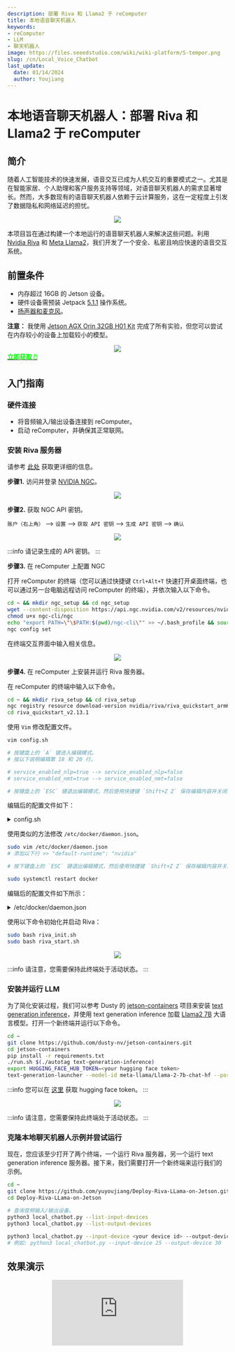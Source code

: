 ```yaml
---
description: 部署 Riva 和 Llama2 于 reComputer
title: 本地语音聊天机器人
keywords:
- reComputer
- LLM
- 聊天机器人
image: https://files.seeedstudio.com/wiki/wiki-platform/S-tempor.png
slug: /cn/Local_Voice_Chatbot
last_update:
  date: 01/14/2024
  author: Youjiang
---
```


# 本地语音聊天机器人：部署 Riva 和 Llama2 于 reComputer

## 简介

随着人工智能技术的快速发展，语音交互已成为人机交互的重要模式之一。尤其是在智能家居、个人助理和客户服务支持等领域，对语音聊天机器人的需求显著增长。然而，大多数现有的语音聊天机器人依赖于云计算服务，这在一定程度上引发了数据隐私和网络延迟的担忧。

<div align="center">
    <img width={800} 
     src="https://files.seeedstudio.com/wiki/reComputer/Application/Local_Voice_Chatbot/workflow.png" />
</div>

本项目旨在通过构建一个本地运行的语音聊天机器人来解决这些问题。利用 [Nvidia Riva](https://docs.nvidia.com/deeplearning/riva/user-guide/docs/quick-start-guide.html) 和 [Meta Llama2](https://huggingface.co/meta-llama)，我们开发了一个安全、私密且响应快速的语音交互系统。

## 前置条件

- 内存超过 16GB 的 Jetson 设备。
- 硬件设备需预装 Jetpack [5.1.1](https://wiki.seeedstudio.com/cn/reComputer_Intro/) 操作系统。
- [扬声器和麦克风](https://www.seeedstudio.com/ReSpeaker-USB-Mic-Array-p-4247.html?queryID=dd9c8d91c63781d66776771a7ee5ec01&objectID=4247&indexName=bazaar_retailer_products)。

**注意：** 我使用 [Jetson AGX Orin 32GB H01 Kit](https://www.seeedstudio.com/AGX-Orin-32GB-H01-Kit-p-5569.html?queryID=012e528073e90bf80afd3880f3fc2b13&objectID=5569&indexName=bazaar_retailer_products) 完成了所有实验，但您可以尝试在内存较小的设备上加载较小的模型。

<div align="center">
    <img width={800} 
     src="https://files.seeedstudio.com/wiki/reComputer/Application/Local_Voice_Chatbot/jetson_agx_orin.jpg" />
</div>

<div class="get_one_now_container" style={{textAlign: 'center'}}>
    <a class="get_one_now_item" href="https://www.seeedstudio.com/AGX-Orin-32GB-H01-Kit-p-5569.html?queryID=a07376a957f072a4f755e1832fa0e544&objectID=5569&indexName=bazaar_retailer_products">
        <strong><span><font color={'FFFFFF'} size={"4"}> 立即获取 🖱️</font></span></strong>
    </a>
</div>

## 入门指南

### 硬件连接
- 将音频输入/输出设备连接到 reComputer。
- 启动 reComputer，并确保其正常联网。

### 安装 Riva 服务器
请参考 [此处](https://docs.nvidia.com/deeplearning/riva/user-guide/docs/quick-start-guide.html#embedded) 获取更详细的信息。

**步骤1.** 访问并登录 [NVIDIA NGC](https://catalog.ngc.nvidia.com/?filters=&orderBy=weightPopularDESC&query=)。

<div align="center">
    <img width={800} 
     src="https://files.seeedstudio.com/wiki/reComputer/Application/Local_Voice_Chatbot/setup_riva_1.png" />
</div>

**步骤2.** 获取 NGC API 密钥。

`账户（右上角）` --> `设置` --> `获取 API 密钥` --> `生成 API 密钥` --> `确认`

<div align="center">
    <img width={800} 
     src="https://files.seeedstudio.com/wiki/reComputer/Application/Local_Voice_Chatbot/setup_riva_2.png" />
</div>

:::info
请记录生成的 API 密钥。
:::

**步骤3.** 在 reComputer 上配置 NGC

打开 reComputer 的终端（您可以通过快捷键 `Ctrl+Alt+T` 快速打开桌面终端，也可以通过另一台电脑远程访问 reComputer 的终端），并依次输入以下命令。

```sh
cd ~ && mkdir ngc_setup && cd ngc_setup
wget --content-disposition https://api.ngc.nvidia.com/v2/resources/nvidia/ngc-apps/ngc_cli/versions/3.36.0/files/ngccli_arm64.zip && unzip ngccli_arm64.zip 
chmod u+x ngc-cli/ngc
echo "export PATH=\"\$PATH:$(pwd)/ngc-cli\"" >> ~/.bash_profile && source ~/.bash_profile
ngc config set
```

在终端交互界面中输入相关信息。

<div align="center">
    <img width={800} 
     src="https://files.seeedstudio.com/wiki/reComputer/Application/Local_Voice_Chatbot/setup_riva_3.png" />
</div>

**步骤4.** 在 reComputer 上安装并运行 Riva 服务器。

在 reComputer 的终端中输入以下命令。

```sh
cd ~ && mkdir riva_setup && cd riva_setup
ngc registry resource download-version nvidia/riva/riva_quickstart_arm64:2.13.1
cd riva_quickstart_v2.13.1
```

使用 `Vim` 修改配置文件。

```sh
vim config.sh

# 按键盘上的 `A` 键进入编辑模式。
# 按以下说明编辑第 18 和 20 行。

# service_enabled_nlp=true --> service_enabled_nlp=false
# service_enabled_nmt=true --> service_enabled_nmt=false

# 按键盘上的 `ESC` 键退出编辑模式，然后使用快捷键 `Shift+Z Z` 保存编辑内容并关闭编辑器。
```

编辑后的配置文件如下：

<details>

<summary> config.sh </summary>

```sh
# Copyright (c) 2022, NVIDIA CORPORATION.  All rights reserved.
#
# NVIDIA CORPORATION and its licensors retain all intellectual property
# and proprietary rights in and to this software, related documentation
# and any modifications thereto.  Any use, reproduction, disclosure or
# distribution of this software and related documentation without an express
# license agreement from NVIDIA CORPORATION is strictly prohibited.

# GPU family of target platform. Supported values: tegra, non-tegra
riva_target_gpu_family="non-tegra"

# Name of tegra platform that is being used. Supported tegra platforms: orin, xavier
riva_tegra_platform="orin"

# Enable or Disable Riva Services
# For any language other than en-US: service_enabled_nlp must be set to false
service_enabled_asr=true
service_enabled_nlp=false
service_enabled_tts=true
service_enabled_nmt=false

# Configure translation services
# Text-to-Text translation (T2T):
# - service_enabled_nmt must be set to true
# - Uncomment desired model for source and target languages in models_nmt field
# Speech-to-Text translation (S2T):
# - service_enabled_asr, service_enabled_nmt must be set to true
# - Set language code of input speech in the asr_language_code field
# - Uncomment desired model for source and target languages in models_nmt field
# Speech-to-Speech translation (S2S):
# - service_enabled_asr, service_enabled_nmt, service_enabled_tts must be set to true
# - Set language code of input speech in the asr_language_code field
# - Uncomment desired model for source and target languages in models_nmt field
# - Set language code of output speech in the tts_language_code field

# Enable Riva Enterprise
# If enrolled in Enterprise, enable Riva Enterprise by setting configuration
# here. You must explicitly acknowledge you have read and agree to the EULA.
# RIVA_API_KEY=<ngc api key>
# RIVA_API_NGC_ORG=<ngc organization>
# RIVA_EULA=accept

# Language code to fetch ASR models of a specific language
# Supported language codes: ar-AR, en-US, en-GB, de-DE, es-ES, es-US, fr-FR, hi-IN, it-IT, ja-JP, ru-RU, ko-KR, pt-BR, zh-CN, es-en-US, ja-en-JP
# For multiple languages enter space separated language codes.
asr_language_code=("en-US")

# ASR acoustic model architecture
# Supported values are: conformer, conformer_xl (en-US + amd64 only), citrinet_1024, citrinet_256 (en-US + arm64 only), jasper (en-US + amd64 only), quartznet (en-US + amd64 only)
asr_acoustic_model=("conformer")

# ASR acoustic model architecture variant
# Supported values for the architecture are:
# conformer: unified(de-DE, ja-JP and zh-CN only), ml_cs(es-en-US only), unified_ml_cs(ja-en-JP only)
# For the default model, keep the field empty
asr_acoustic_model_variant=("")

# ASR decoder type to be used
# If you'd like to use greedy decoder for ASR instead of flashlight/os2s decoder then set the below $use_asr_greedy_decoder to true
use_asr_greedy_decoder=false

# Language code to fetch TTS models of a specific language
# Supported language codes: en-US, es-ES, it-IT, de-DE, zh-CN
# For multiple languages enter space separated language codes
tts_language_code=("en-US")

# Specify one or more GPUs to use
# specifying more than one GPU is currently an experimental feature, and may result in undefined behaviours.
gpus_to_use="device=0"

# Specify the encryption key to use to deploy models
MODEL_DEPLOY_KEY="tlt_encode"

# Locations to use for storing models artifacts
#
# If an absolute path is specified, the data will be written to that location
# Otherwise, a Docker volume will be used (default).
#
# riva_init.sh will create a `rmir` and `models` directory in the volume or
# path specified.
#
# RMIR ($riva_model_loc/rmir)
# Riva uses an intermediate representation (RMIR) for models
# that are ready to deploy but not yet fully optimized for deployment. Pretrained
# versions can be obtained from NGC (by specifying NGC models below) and will be
# downloaded to $riva_model_loc/rmir by `riva_init.sh`
#
# Custom models produced by NeMo or TLT and prepared using riva-build
# may also be copied manually to this location $(riva_model_loc/rmir).
#
# Models ($riva_model_loc/models)
# During the riva_init process, the RMIR files in $riva_model_loc/rmir
# are inspected and optimized for deployment. The optimized versions are
# stored in $riva_model_loc/models. The riva server exclusively uses these
# optimized versions.
riva_model_loc="riva-model-repo"

if [[ $riva_target_gpu_family == "tegra" ]]; then
    riva_model_loc="`pwd`/model_repository"
fi

# The default RMIRs are downloaded from NGC by default in the above $riva_rmir_loc directory
# If you'd like to skip the download from NGC and use the existing RMIRs in the $riva_rmir_loc
# then set the below $use_existing_rmirs flag to true. You can also deploy your set of custom
# RMIRs by keeping them in the riva_rmir_loc dir and use this quickstart script with the
# below flag to deploy them all together.
use_existing_rmirs=false

# Ports to expose for Riva services
riva_speech_api_port="50051"

# NGC orgs
riva_ngc_org="nvidia"
riva_ngc_team="riva"
riva_ngc_image_version="2.13.1"
riva_ngc_model_version="2.13.0"

# Pre-built models listed below will be downloaded from NGC. If models already exist in $riva-rmir
# then models can be commented out to skip download from NGC

########## ASR MODELS ##########

models_asr=()

for lang_code in ${asr_language_code[@]}; do
    modified_lang_code="${lang_code//-/_}"
    modified_lang_code=${modified_lang_code,,}

    decoder=""
    if [ "$use_asr_greedy_decoder" = true ]; then
      decoder="_gre"
    fi

    if [[ ${asr_acoustic_model_variant} != "" ]]; then
      if [[ ${asr_acoustic_model} == "conformer" && ${asr_acoustic_model_variant} != "unified" && ${asr_acoustic_model_variant} != "ml_cs" && ${asr_acoustic_model_variant} != "unified_ml_cs" ]]; then
        echo "Valid variants for Conformer are: unified, ml_cs and unified_ml_cs."
        exit 1
      elif [[ ${asr_acoustic_model} != "conformer" ]]; then
        echo "Invalid variant for ${asr_acoustic_model}."
        exit 1
      fi
      asr_acoustic_model_variant="_${asr_acoustic_model_variant}"
    fi

    if [[ ${asr_acoustic_model} == "conformer_xl" && ${lang_code} != "en-US" ]]; then
      echo "Conformer-XL acoustic model is only available for language code en-US."
      exit 1
    fi

    if [[ ${asr_acoustic_model_variant} == "_unified" && ${lang_code} != "de-DE" && ${lang_code} != "ja-JP" && ${lang_code} != "zh-CN" ]]; then
      echo "Unified Conformer acoustic model is only available for language code de-DE, ja-JP and zh-CN."
      exit 1
    fi

    if [[ ${asr_acoustic_model_variant} == "_ml_cs" && ${lang_code} != "es-en-US" ]]; then
      echo "Multilingual Code Switch Conformer acoustic model is only available for language code es-en-US."
      exit 1
    fi

    if [[ ${asr_acoustic_model_variant} == "_unified_ml_cs" && ${lang_code} != "ja-en-JP" ]]; then
      echo "Unified Multilingual Code Switch Conformer acoustic model is only available for language code ja-en-JP."
      exit 1
    fi

    if [[ $riva_target_gpu_family  == "tegra" ]]; then

      if [[ ${asr_acoustic_model} == "jasper" || \
            ${asr_acoustic_model} == "quartznet" || \
            ${asr_acoustic_model} == "conformer_xl" ]]; then
          echo "Conformer-XL, Jasper and Quartznet models are not available for arm64 architecture"
          exit 1
      fi

      if [[ ${asr_acoustic_model} == "citrinet_256" && ${lang_code} != "en-US" ]]; then
        echo "For arm64 architecture, citrinet_256 acoustic model is only available for language code en-US."
        exit 1
      fi

      models_asr+=(
      ### Streaming w/ CPU decoder, best latency configuration
          "${riva_ngc_org}/${riva_ngc_team}/models_asr_${asr_acoustic_model}${asr_acoustic_model_variant}_${modified_lang_code}_str:${riva_ngc_model_version}-${riva_target_gpu_family}-${riva_tegra_platform}"

      ### Offline w/ CPU decoder
      #    "${riva_ngc_org}/${riva_ngc_team}/rmir_asr_${asr_acoustic_model}${asr_acoustic_model_variant}_${modified_lang_code}_ofl${decoder}:${riva_ngc_model_version}"
      )
    else

      if [[ ${asr_acoustic_model} != "conformer" && \
            ${asr_acoustic_model} != "conformer_xl" && \
            ${asr_acoustic_model} != "citrinet_1024" && \
            ${asr_acoustic_model} != "jasper" && \
            ${asr_acoustic_model} != "quartznet" ]]; then
        echo "For amd64 architecture, valid acoustic models are conformer, conformer_xl, citrinet_1024, jasper and quartznet."
        exit 1
      fi

      if [[ (${asr_acoustic_model} == "jasper" || \
            ${asr_acoustic_model} == "quartznet") && \
            ${lang_code} != "en-US" ]]; then
        echo "jasper and quartznet acoustic models are only available for language code en-US."
        exit 1
      fi

      models_asr+=(
      ### Streaming w/ CPU decoder, best latency configuration
          "${riva_ngc_org}/${riva_ngc_team}/rmir_asr_${asr_acoustic_model}${asr_acoustic_model_variant}_${modified_lang_code}_str${decoder}:${riva_ngc_model_version}"

      ### Streaming w/ CPU decoder, best throughput configuration
      #    "${riva_ngc_org}/${riva_ngc_team}/rmir_asr_${asr_acoustic_model}${asr_acoustic_model_variant}_${modified_lang_code}_str_thr${decoder}:${riva_ngc_model_version}"

      ### Offline w/ CPU decoder
          "${riva_ngc_org}/${riva_ngc_team}/rmir_asr_${asr_acoustic_model}${asr_acoustic_model_variant}_${modified_lang_code}_ofl${decoder}:${riva_ngc_model_version}"
      )
    fi

    ### Punctuation model
    if [[ ${asr_acoustic_model_variant} != "_unified" && ${asr_acoustic_model_variant} != "_unified_ml_cs" ]]; then
      pnc_lang=$(echo $modified_lang_code | cut -d "_" -f 1)
      pnc_region=${modified_lang_code##*_}
      modified_lang_code=${pnc_lang}_${pnc_region}
      if [[ $riva_target_gpu_family == "tegra" ]]; then
        models_asr+=(
            "${riva_ngc_org}/${riva_ngc_team}/models_nlp_punctuation_bert_base_${modified_lang_code}:${riva_ngc_model_version}-${riva_target_gpu_family}-${riva_tegra_platform}"
        )
      else
        models_asr+=(
            "${riva_ngc_org}/${riva_ngc_team}/rmir_nlp_punctuation_bert_base_${modified_lang_code}:${riva_ngc_model_version}"
        )
      fi
    fi
done

### Speaker diarization model
models_asr+=(
#    "${riva_ngc_org}/${riva_ngc_team}/rmir_diarizer_offline:${riva_ngc_model_version}"
)

########## NLP MODELS ##########

if [[ $riva_target_gpu_family == "tegra" ]]; then
  models_nlp=(
  ### Bert base Punctuation model
      "${riva_ngc_org}/${riva_ngc_team}/models_nlp_punctuation_bert_base_en_us:${riva_ngc_model_version}-${riva_target_gpu_family}-${riva_tegra_platform}"

  ### BERT Base Intent Slot model for misty domain fine-tuned on weather, smalltalk/personality, poi/map datasets.
  #    "${riva_ngc_org}/${riva_ngc_team}/models_nlp_intent_slot_misty_bert_base:${riva_ngc_model_version}-${riva_target_gpu_family}-${riva_tegra_platform}"

  ### DistilBERT Intent Slot model for misty domain fine-tuned on weather, smalltalk/personality, poi/map datasets.
  #    "${riva_ngc_org}/${riva_ngc_team}/models_nlp_intent_slot_misty_distilbert:${riva_ngc_model_version}-${riva_target_gpu_family}-${riva_tegra_platform}"
  )
else
  models_nlp=(
  ### Bert base Punctuation model
      "${riva_ngc_org}/${riva_ngc_team}/rmir_nlp_punctuation_bert_base_en_us:${riva_ngc_model_version}"

  ### BERT base Named Entity Recognition model fine-tuned on GMB dataset with class labels LOC, PER, ORG etc.
  #    "${riva_ngc_org}/${riva_ngc_team}/rmir_nlp_named_entity_recognition_bert_base:${riva_ngc_model_version}"

  ### BERT Base Intent Slot model fine-tuned on weather dataset.
  #    "${riva_ngc_org}/${riva_ngc_team}/rmir_nlp_intent_slot_bert_base:${riva_ngc_model_version}"

  ### BERT Base Question Answering model fine-tuned on Squad v2.
  #    "${riva_ngc_org}/${riva_ngc_team}/rmir_nlp_question_answering_bert_base:${riva_ngc_model_version}"

  ### Megatron345M Question Answering model fine-tuned on Squad v2.
  #    "${riva_ngc_org}/${riva_ngc_team}/rmir_nlp_question_answering_megatron:${riva_ngc_model_version}"

  ### Bert base Text Classification model fine-tuned on 4class (weather, meteorology, personality, nomatch) domain model.
  #    "${riva_ngc_org}/${riva_ngc_team}/rmir_nlp_text_classification_bert_base:${riva_ngc_model_version}"
  )
fi

########## TTS MODELS ##########

models_tts=()

for lang_code in ${tts_language_code[@]}; do
  modified_lang_code="${lang_code//-/_}"
  modified_lang_code=${modified_lang_code,,}

  if [[ $riva_target_gpu_family == "tegra" ]]; then
    if [[ ${lang_code} == "en-US" ]]; then
      models_tts+=(
      ### These models have been trained with energy conditioning and use the International Phonetic Alphabet (IPA) for inference and training.
          "${riva_ngc_org}/${riva_ngc_team}/models_tts_fastpitch_hifigan_en_us_ipa:${riva_ngc_model_version}-${riva_target_gpu_family}-${riva_tegra_platform}"
      #    "${riva_ngc_org}/${riva_ngc_team}/models_tts_radtts_hifigan_en_us_ipa:${riva_ngc_model_version}-${riva_target_gpu_family}-${riva_tegra_platform}"

      ### This model uses the ARPABET for inference and training.
      #    "${riva_ngc_org}/${riva_ngc_team}/models_tts_fastpitch_hifigan_en_us:${riva_ngc_model_version}-${riva_target_gpu_family}-${riva_tegra_platform}"
      )
    elif [[ ${lang_code} == "zh-CN" ]]; then
      models_tts+=(
      ### This model is multi-speaker with emotion and and use the International Phonetic Alphabet (IPA) for inference and training.
          "${riva_ngc_org}/${riva_ngc_team}/models_tts_fastpitch_hifigan_zh_cn_ipa:${riva_ngc_model_version}-${riva_target_gpu_family}-${riva_tegra_platform}"
      )
    else
      ### These models are single-speaker and use the International Phonetic Alphabet (IPA) for inference and training.
      if [[ ${lang_code} != "de-DE" ]]; then
        models_tts+=(
            "${riva_ngc_org}/${riva_ngc_team}/models_tts_fastpitch_hifigan_${modified_lang_code}_f_ipa:${riva_ngc_model_version}-${riva_target_gpu_family}-${riva_tegra_platform}"
        )
      fi
      models_tts+=(
          "${riva_ngc_org}/${riva_ngc_team}/models_tts_fastpitch_hifigan_${modified_lang_code}_m_ipa:${riva_ngc_model_version}-${riva_target_gpu_family}-${riva_tegra_platform}"
      )
    fi
  else
    if [[ ${lang_code} == "en-US" ]]; then
      models_tts+=(
      ### These models have been trained with energy conditioning and use the International Phonetic Alphabet (IPA) for inference and training.
          "${riva_ngc_org}/${riva_ngc_team}/rmir_tts_fastpitch_hifigan_en_us_ipa:${riva_ngc_model_version}"
      #    "${riva_ngc_org}/${riva_ngc_team}/rmir_tts_radtts_hifigan_en_us_ipa:${riva_ngc_model_version}"

      ### This model uses the ARPABET for inference and training.
      #    "${riva_ngc_org}/${riva_ngc_team}/rmir_tts_fastpitch_hifigan_en_us:${riva_ngc_model_version}"
      )
    elif [[ ${lang_code} == "zh-CN" ]]; then
      models_tts+=(
      ### This model is multi-speaker with emotion and and use the International Phonetic Alphabet (IPA) for inference and training.
          "${riva_ngc_org}/${riva_ngc_team}/rmir_tts_fastpitch_hifigan_zh_cn_ipa:${riva_ngc_model_version}"
      )
    else
      ### These models are single-speaker and use the International Phonetic Alphabet (IPA) for inference and training.
      if [[ ${lang_code} != "de-DE" ]]; then
        models_tts+=(
            "${riva_ngc_org}/${riva_ngc_team}/rmir_tts_fastpitch_hifigan_${modified_lang_code}_f_ipa:${riva_ngc_model_version}"
        )
      fi
      models_tts+=(
          "${riva_ngc_org}/${riva_ngc_team}/rmir_tts_fastpitch_hifigan_${modified_lang_code}_m_ipa:${riva_ngc_model_version}"
      )
    fi
  fi
done

######### NMT models ###############

# Models follow Source language _ One or more target languages model architecture
# Source or target language "any" means the model supports 32 languages mentioned in docs.
# e.g., rmir_nmt_de_en_24x6 is a German to English 24x6 bilingual model
# and rmir_megatronnmt_en_any_500m is a English to 32 languages megatron model

models_nmt=(
  ###### Bilingual models
  #"${riva_ngc_org}/${riva_ngc_team}/rmir_nmt_en_de_24x6:${riva_ngc_model_version}"
  #"${riva_ngc_org}/${riva_ngc_team}/rmir_nmt_en_es_24x6:${riva_ngc_model_version}"
  #"${riva_ngc_org}/${riva_ngc_team}/rmir_nmt_en_zh_24x6:${riva_ngc_model_version}"
  #"${riva_ngc_org}/${riva_ngc_team}/rmir_nmt_en_ru_24x6:${riva_ngc_model_version}"
  #"${riva_ngc_org}/${riva_ngc_team}/rmir_nmt_en_fr_24x6:${riva_ngc_model_version}"
  #"${riva_ngc_org}/${riva_ngc_team}/rmir_nmt_de_en_24x6:${riva_ngc_model_version}"
  #"${riva_ngc_org}/${riva_ngc_team}/rmir_nmt_es_en_24x6:${riva_ngc_model_version}"
  #"${riva_ngc_org}/${riva_ngc_team}/rmir_nmt_ru_en_24x6:${riva_ngc_model_version}"
  #"${riva_ngc_org}/${riva_ngc_team}/rmir_nmt_zh_en_24x6:${riva_ngc_model_version}"
  #"${riva_ngc_org}/${riva_ngc_team}/rmir_nmt_fr_en_24x6:${riva_ngc_model_version}"

  ###### Multilingual models
  #"${riva_ngc_org}/${riva_ngc_team}/rmir_nmt_en_deesfr_24x6:${riva_ngc_model_version}"
  #"${riva_ngc_org}/${riva_ngc_team}/rmir_nmt_en_deesfr_12x2:${riva_ngc_model_version}"
  #"${riva_ngc_org}/${riva_ngc_team}/rmir_nmt_deesfr_en_24x6:${riva_ngc_model_version}"
  #"${riva_ngc_org}/${riva_ngc_team}/rmir_nmt_deesfr_en_12x2:${riva_ngc_model_version}"

  ###### Megatron models
  #"${riva_ngc_org}/${riva_ngc_team}/rmir_megatronnmt_any_en_500m:${riva_ngc_model_version}"
  #"${riva_ngc_org}/${riva_ngc_team}/rmir_megatronnmt_en_any_500m:${riva_ngc_model_version}"
)

NGC_TARGET=${riva_ngc_org}
if [[ ! -z ${riva_ngc_team} ]]; then
  NGC_TARGET="${NGC_TARGET}/${riva_ngc_team}"
else
  team="\"\""
fi

# Specify paths to SSL Key and Certificate files to use TLS/SSL Credentials for a secured connection.
# If either are empty, an insecure connection will be used.
# Stored within container at /ssl/servert.crt and /ssl/server.key
# Optional, one can also specify a root certificate, stored within container at /ssl/root_server.crt
ssl_server_cert=""
ssl_server_key=""
ssl_root_cert=""

# define Docker images required to run Riva
image_speech_api="nvcr.io/${NGC_TARGET}/riva-speech:${riva_ngc_image_version}"

# define Docker images required to setup Riva
image_init_speech="nvcr.io/${NGC_TARGET}/riva-speech:${riva_ngc_image_version}-servicemaker"

# daemon names
riva_daemon_speech="riva-speech"
if [[ $riva_target_gpu_family != "tegra" ]]; then
    riva_daemon_client="riva-client"
fi
```

</details>

使用类似的方法修改 `/etc/docker/daemon.json`。

```sh
sudo vim /etc/docker/daemon.json
# 添加以下行 >> "default-runtime": "nvidia"

# 按下键盘上的 `ESC` 键退出编辑模式，然后使用快捷键 `Shift+Z Z` 保存编辑内容并关闭编辑器。

sudo systemctl restart docker
```

编辑后的配置文件如下所示：

<details>

<summary> /etc/docker/daemon.json </summary>

```json
{   
    "default-runtime": "nvidia",
        "runtimes": {
        "nvidia": {
            "path": "nvidia-container-runtime",
            "runtimeArgs": []
        }
    }
}
```

</details>

使用以下命令初始化并启动 Riva：

```sh
sudo bash riva_init.sh
sudo bash riva_start.sh
```

<div align="center">
    <img width={800} 
     src="https://files.seeedstudio.com/wiki/reComputer/Application/Local_Voice_Chatbot/setup_riva_4.png" />
</div>

:::info
请注意，您需要保持此终端处于活动状态。
:::

### 安装并运行 LLM

为了简化安装过程，我们可以参考 Dusty 的 [jetson-containers](https://github.com/dusty-nv/jetson-containers/tree/master/packages/llm/text-generation-inference) 项目来安装 [text generation inference](https://github.com/huggingface/text-generation-inference)，并使用 text generation inference 加载 [Llama2 7B](https://huggingface.co/meta-llama/Llama-2-7b-chat-hf) 大语言模型。打开一个新终端并运行以下命令。

```sh
cd ~
git clone https://github.com/dusty-nv/jetson-containers.git
cd jetson-containers
pip install -r requirements.txt
./run.sh $(./autotag text-generation-inference)
export HUGGING_FACE_HUB_TOKEN=<your hugging face token>
text-generation-launcher --model-id meta-llama/Llama-2-7b-chat-hf --port 8899
```

:::info
您可以在 [这里](https://huggingface.co/docs/hub/security-tokens) 获取 hugging face token。
:::

<div align="center">
    <img width={800} 
     src="https://files.seeedstudio.com/wiki/reComputer/Application/Local_Voice_Chatbot/install_run_llm.png" />
</div>

:::info
请注意，您需要保持此终端处于活动状态。
:::

### 克隆本地聊天机器人示例并尝试运行

现在，您应该至少打开了两个终端，一个运行 Riva 服务器，另一个运行 text generation inference 服务器。接下来，我们需要打开一个新终端来运行我们的示例。

```sh
cd ~
git clone https://github.com/yuyoujiang/Deploy-Riva-LLama-on-Jetson.git
cd Deploy-Riva-LLama-on-Jetson

# 查询音频输入/输出设备。
python3 local_chatbot.py --list-input-devices
python3 local_chatbot.py --list-output-devices

python3 local_chatbot.py --input-device <your device id> --output-device <your device id>
# 例如: python3 local_chatbot.py --input-device 25 --output-device 30
```

## 效果演示

<div align="center">
<iframe  width={560} height={315} src="https://www.youtube.com/embed/Nc3D-qITDoU?si=aWI7Z5IEprRKfuKE" title="YouTube video player" frameBorder={0} allow="accelerometer; autoplay; clipboard-write; encrypted-media; gyroscope; picture-in-picture; web-share" allowFullScreen />
</div>

## 参考资料
- [构建一个使用 Riva 和 OpenAI 的 AI 聊天机器人](https://www.hackster.io/wxxniubi8/build-an-ai-chatbot-using-riva-and-openai-13dc41)
- [https://github.com/dusty-nv/jetson-containers](https://github.com/dusty-nv/jetson-containers/tree/cb6c847f88df221e705397a1ee98424c2e893243/packages/llm/text-generation-inference)
- https://github.com/huggingface/text-generation-inference
- https://huggingface.co/meta-llama


## 技术支持与产品讨论

感谢您选择我们的产品！我们致力于为您提供多种支持，确保您在使用我们的产品时获得尽可能顺畅的体验。我们提供多种沟通渠道，以满足不同的偏好和需求。

<div class="button_tech_support_container">
<a href="https://forum.seeedstudio.com/" class="button_forum"></a> 
<a href="https://www.seeedstudio.com/contacts" class="button_email"></a>
</div>

<div class="button_tech_support_container">
<a href="https://discord.gg/eWkprNDMU7" class="button_discord"></a> 
<a href="https://github.com/Seeed-Studio/wiki-documents/discussions/69" class="button_discussion"></a>
</div>